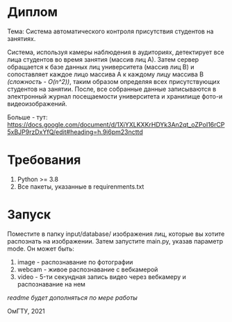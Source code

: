 # Диплом

Тема: Система автоматического контроля присутствия студентов на занятиях. 

Система, используя камеры наблюдения в аудиториях, детектирует все лица студентов во время занятия (массив лиц А). Затем сервер обращается к базе данных лиц университета (массив лиц В) и сопоставляет каждое лицо массива А к каждому лицу массива В *(сложность - O(n^2))*, таким образом определяя всех присутствующих студентов на занятии. После, все собранные данные записываются в электронный журнал посещаемости университета и хранилище фото-и видеоизображений.

Больше - тут: https://docs.google.com/document/d/1XiYXLKXKrHDYk3An2qt_oZPoI16rCP5xBJP9rzDxYfQ/edit#heading=h.9i6pm23ncttd

# Требования
  1. Python >= 3.8
  2. Все пакеты, указанные в requirenments.txt

# Запуск
Поместите в папку input/database/ изображения лиц, которые вы хотите распознать на изображении. Затем запустите main.py, указав параметр mode. Он может быть:
  1. image - распознавание по фотографии
  2. webcam - живое распознавание с вебкамерой
  3. video - 5-ти секундная запись видео через вебкамеру и распознавание на нем
  



*readme будет дополняться по мере работы*

ОмГТУ, 2021
